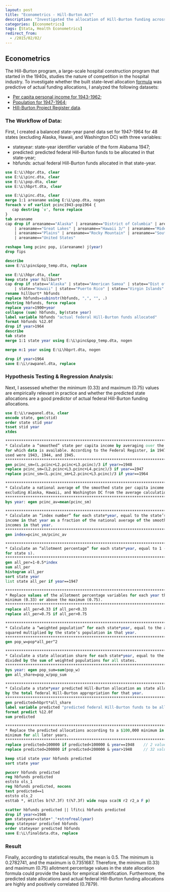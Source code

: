 ```yaml
---
layout: post
title: "Econometrics - Hill-Burton Act"
description: "Investigated the allocation of Hill-Burton funding across states."
categories: [Econometrics]
tags: [Stata, Health Econometrics]
redirect_from:
  - /2015/02/02/
---
```


## Econometrics
The Hill-Burton program, a large-scale hospital construction program that started in the 1940s, studies the nature of competition in the hospital industry. To investigate whether the built state-level allocation [formula](https://www.ssa.gov/policy/docs/ssb/v17n5/v17n5p11.pdf) was predictive of actual funding allocations, I analyzed the following datasets: 
- [Per capita personal income for 1943-1962](https://github.com/SFL09/SFL09.GITHUB.IO/files/6096404/Cap.txt);
- [Population for 1947-1964](https://github.com/SFL09/SFL09.GITHUB.IO/files/6096406/Pop.txt);
- [Hill-Burton Project Register data](https://github.com/SFL09/SFL09.GITHUB.IO/files/6096407/HB.txt).


### The Workflow of Data: 
First, I created a balanced state-year panel data set for 1947-1964 for 48 states (excluding Alaska, Hawaii, and Washington DC) with three variables:
- stateyear: state-year identifier variable of the form Alabama 1947;
- predicted: predicted federal Hill-Burton funds to be allocated in that state-year;
- hbfunds: actual federal Hill-Burton funds allocated in that state-year.

```Stata
use E:\L\hbpr.dta, clear
use E:\L\pinc.dta, clear
use E:\L\pop.dta, clear
use E:\L\hbprt.dta, clear

use E:\L\pinc.dta, clear
merge 1:1 areaname using E:\L\pop.dta, nogen
foreach v of varlist pcinc1943-pop1964 {
   cap destring `v', force replace
}
tab areaname
cap drop if areaname=="Alaska" | areaname=="District of Columbia" | areaname=="Far West 3/"  ///
    | areaname=="Great Lakes" | areaname=="Hawaii 3/" | areaname=="Mideast" | areaname=="New England"   ///
	| areaname=="Plains" | areaname=="Rocky Mountain" | areaname=="Southeast" | areaname=="Southwest"  ///
    | areaname=="United States"            

reshape long pcinc pop, i(areaname) j(year)
drop fips

describe
save E:\L\pinc&pop_temp.dta, replace

use E:\L\hbpr.dta, clear
keep state year hillburt*
cap drop if state=="Alaska" | state=="American Samoa" | state=="Dist of Col" | state=="Guam"  ///
    | state=="Hawaii" | state=="Puerto Rico" | state=="Virgin Islands"
rename hillburt* hbfunds
replace hbfunds=subinstr(hbfunds, ",", "", .)    
destring hbfunds, force replace
replace year=1900+year
collapse (sum) hbfunds, by(state year)
label variable hbfunds "actual federal Hill-Burton funds allocated"
format hbfunds %12.0f
drop if year>1964
describe
tab state
merge 1:1 state year using E:\L\pinc&pop_temp.dta, nogen

merge m:1 year using E:\L\hbprt.dta, nogen

drop if year>1964
save E:\L\rawpanel.dta, replace
```

### Hypothesis Testing & Regression Analysis:
Next, I assessed whether the minimum (0.33) and maximum (0.75) values are empirically relevant in practice and whether the predicted state allocations are a good predictor of actual federal Hill-Burton funding allocations.

```Stata
use E:\L\rawpanel.dta, clear
encode state, gen(stid)
order state stid year
tsset stid year
xtdes

************************************************************************************************
* Calculate a “smoothed” state per capita income by averaging over the three most recent years 
for which data is available. According to the Federal Register, in 1947 the three years of data 
used were 1943, 1944, and 1945.                                                                *
************************************************************************************************
gen pcinc_sm=(L.pcinc+L2.pcinc+L3.pcinc)/3 if year>=1948
replace pcinc_sm=(L2.pcinc+L3.pcinc+L4.pcinc)/3 if year==1947
replace pcinc_sm=(L.pcinc_sm+L2.pcinc+L3.pcinc)/3 if year==1964

************************************************************************************************
* Calculate a national average of the smoothed state per capita income variable by year,
excluding Alaska, Hawaii, and Washington DC from the average calculation.                      *
************************************************************************************************
bys year: egen pcinc_av=mean(pcinc_sm)

************************************************************************************************
* Calculate an “index number” for each state*year, equal to the state’s smoothed per capita
income in that year as a fraction of the national average of the smoothed state per capita
incomes in that year.                                                                          *
************************************************************************************************
gen index=pcinc_sm/pcinc_av

************************************************************************************************
* Calculate an “allotment percentage” for each state*year, equal to 1 - 0.5*(index number
for state s).                                                                                  *
************************************************************************************************
gen all_per=1-0.5*index
sum all_per
histogram all_per
sort state year
list state all_per if year==1947   

************************************************************************************************
* Replace values of the allotment percentage variables for each year that are below the
minimum (0.33) or above the maximum (0.75).                                                    *
************************************************************************************************
replace all_per=0.33 if all_per<0.33
replace all_per=0.75 if all_per>0.75

************************************************************************************************
* Calculate a “weighted population” for each state*year, equal to the allotment percentage
squared multiplied by the state’s population in that year.                                     *
************************************************************************************************
gen pop_w=pop*all_per^2

************************************************************************************************
* Calculate a state allocation share for each state*year, equal to the weighted population
divided by the sum of weighted populations for all states.                                     *
************************************************************************************************
bys year: egen pop_sum=sum(pop_w)
gen all_share=pop_w/pop_sum

************************************************************************************************
* Calculate a state*year predicted Hill-Burton allocation as state allocation share multiplied
by the total federal Hill-Burton appropriation for that year.                                  *
************************************************************************************************
gen predicted=hbprt*all_share
label variable predicted "predicted federal Hill-Burton funds to be allocated"
format predict %12.0f
sum predicted

************************************************************************************************
* Replace the predicted allocations according to a $100,000 minimum in 1948 and $200,000
minimum for all later years.                                                                   *
************************************************************************************************
replace predicted=100000 if predicted<100000 & year==1948    // 2 values changed
replace predicted=200000 if predicted<200000 & year>1948     // 32 values changed

keep stid state year hbfunds predicted
sort state year

pwcorr hbfunds predicted
reg hbfunds predicted
eststo ols_1
reg hbfunds predicted, nocons
test predicted==1
eststo ols_2
esttab *, mtitles b(%7.3f) t(%7.3f) wide nopa sca(N r2 r2_a F p)

scatter hbfunds predicted || lfitci hbfunds predicted
drop if year<=1946
gen stateyear=state+"_"+strofreal(year)
keep stateyear predicted hbfunds 
order stateyear predicted hbfunds
save E:\L\finaldata.dta, replace
```

### Result
Finally, according to statistical results, the mean is 0.5. The minimum is 0.2782741, and the maximum is 0.7351687. Therefore, the minimum (0.33) and maximum (0.75) allotment percentage values in the state allocation formula could provide the basis for empirical identification. Furthermore, the predicted state allocations and actual federal Hill-Burton funding allocations are highly and positively correlated (0.7879).
